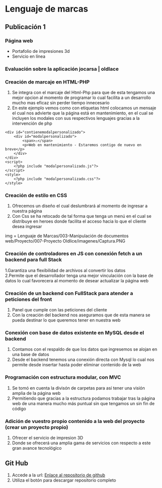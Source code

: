 # Lenguaje de marcas
## Publicación 1
### Página web 

* Portafolio de impresiones 3d
* Servicio en línea 

### Evaluación sobre la aplicación jocarsa | oldlace
### Creación de marcaje en HTML-PHP
1. Se integra con el marcaje del Html-Php para que de esta tengamos una mejor opcion al momento de programar lo cual facilita a un desarrollo mucho mas eficaz sin perder tiempo innecesario 
2. En este ejemplo vemos como con etiquetas html colocamos un mensaje el cual nos advierte que la página está en mantenimiento, en el cual se incluyen los modales con sus respectivos lenguajes gracias a la intervención de php 
```
<div id="contienemodalpersonalizado">
	<div id="modalpersonalizado">
		<span>⚠️</span>
		<p>Web en mantenimiento - Estaremos contigo de nuevo en breve</p>
	</div>
</div>
<script>
	<?php include "modalpersonalizado.js"?>
</script>
<style>
	<?php include "modalpersonalizado.css"?>
</style>
```
### Creación de estilo en CSS
1. Ofrecemos un diseño el cual deslumbrará al momento de ingresar a nuestra página
2. Con Css se ha retocado de tal forma que tenga un menú en el cual se distribuye en heroes donde facilita el acceso hacia lo que el cliente desea ingresar

img = Lenguaje de Marcas/003-Manipulación de documentos web/Proyecto/007-Proyecto Oldlice/imagenes/Captura.PNG

### Creación de controladores en JS con conexión fetch a un backend para full Stack
1.Garantiza una flexibilidad de archivos al convertir los datos  
2.Permite que el desarrollador tenga una mejor vinculación con la base de datos lo cual favorecera al momento de desear actualizar la página web 


### Creación de un backend con FullStack para atender a peticiones del front
1. Panel que cumple con las peticiones del cliente
2. Con la creación del backend nos aseguramos que de esta manera se pueda destinar lo que queremos tener en nuestra web


### Conexión con base de datos existente en MySQL desde el backend
1. Contamos con el respaldo de que los datos que ingresemos se alojan en una base de datos
2. Desde el backend tenemos una conexión directa con Mysql lo cual nos permite desde insertar hasta poder eliminar contenido de la web


### Programación con estructura modular, con MVC
1. Se tomó en cuenta la divisón de carpetas para así tener una visión amplia de la página web
2. Permitiendo que gracias a la estructura podamos trabajar tras la página web de una manera mucho más puntual sin que tengamos un sin fin de código
    

### Adición de vuestro propio contenido a la web del proyecto (crear un proyecto propio)
1. Ofrecer el servicio de impresion 3D
2. Donde se ofrecerá una amplia gama de servicios con respecto a este gran avance tecnológico 


## Git Hub
   1. Accede a la url: [Enlace al repositorio de github](URL= "https://github.com/Danielcreux/joshue-navy/")
   2. Utiliza el botón para descargar repositorio completo
